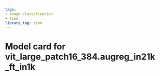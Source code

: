 ```yaml
---
tags:
- image-classification
- timm
library_tag: timm
---
```

# Model card for vit_large_patch16_384.augreg_in21k_ft_in1k